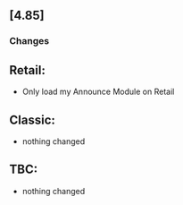 ## [4.85] ##
### Changes ###

## Retail: ##
  * Only load my Announce Module on Retail


## Classic: ##
  * nothing changed


## TBC: ##
  * nothing changed
